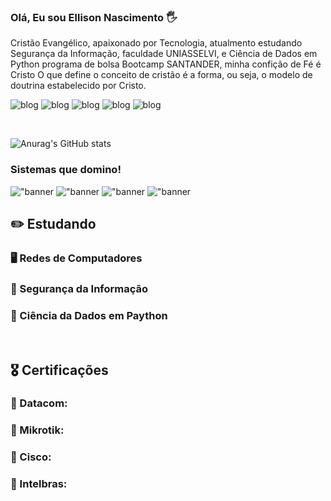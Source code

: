 

### Olá, Eu sou Ellison Nascimento 🖐️

Cristão Evangélico, apaixonado por Tecnologia, atualmento estudando Segurança da Informação, faculdade UNIASSELVI, e Ciência de Dados em Python programa de bolsa Bootcamp SANTANDER, minha confição de Fé é Cristo O que define o conceito de cristão é a forma, ou seja, o modelo de doutrina estabelecido por Cristo. 



![blog](https://img.shields.io/badge/Telegram-2CA5E0?style=for-the-badge&logo=telegram&logoColor=white)
![blog](https://img.shields.io/badge/Discord-7289DA?style=for-the-badge&logo=discord&logoColor=white)
![blog](https://img.shields.io/badge/Facebook-1877F2?style=for-the-badge&logo=facebook&logoColor=white)
![blog](https://img.shields.io/badge/Instagram-E4405F?style=for-the-badge&logo=instagram&logoColor=white)
![blog](https://img.shields.io/badge/LinkedIn-0077B5?style=for-the-badge&logo=linkedin&logoColor=white)

<div><br>

![Anurag's GitHub stats](https://github-readme-stats.vercel.app/api?username=Ellisomm&show_icons=true&bg_color=000000)


### Sistemas que domino!

!["banner](https://img.shields.io/badge/Linux-FCC624?style=for-the-badge&logo=linux&logoColor=black)
!["banner](https://img.shields.io/badge/Windows-0078D6?style=for-the-badge&logo=windows&logoColor=white)
!["banner](https://img.shields.io/badge/dev.to-0A0A0A?style=for-the-badge&logo=devdotto&logoColor=white)
!["banner](https://img.shields.io/badge/Python-14354C?style=for-the-badge&logo=python&logoColor=white)


## ✏️      Estudando


### 🖥️ Redes de Computadores

### 🔏 Segurança da Informação

### 🔬 Ciência da Dados em Paython

<div><br>

## 🎖️ Certificações
<div>

### 🧾 Datacom:

### 🧾 Mikrotik:

### 🧾 Cisco:

### 🧾 Intelbras:

